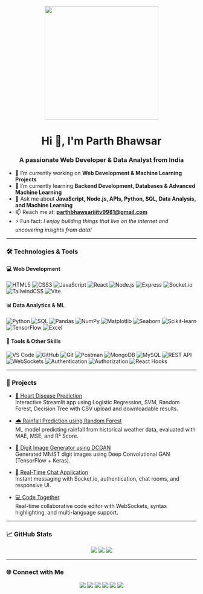 <p align="center">
  <img src="https://media.giphy.com/media/qgQUggAC3Pfv687qPC/giphy.gif" width="300px">
</p>

<h1 align="center">Hi 👋, I'm Parth Bhawsar</h1>

<h3 align="center">A passionate Web Developer & Data Analyst from India</h3>

- 🔭 I’m currently working on **Web Development & Machine Learning Projects**
- 🌱 I’m currently learning **Backend Development, Databases & Advanced Machine Learning**
- 💬 Ask me about **JavaScript, Node.js, APIs, Python, SQL, Data Analysis, and Machine Learning**
- 📫 Reach me at: **parthbhawsariiitv9981@gmail.com**
- ⚡ Fun fact: *I enjoy building things that live on the internet and uncovering insights from data!*

---

### 🛠️ Technologies & Tools

#### 💻 Web Development
![HTML5](https://img.shields.io/badge/-HTML5-333?style=flat-square&logo=html5)
![CSS3](https://img.shields.io/badge/-CSS3-333?style=flat-square&logo=css3)
![JavaScript](https://img.shields.io/badge/-JavaScript-333?style=flat-square&logo=javascript)
![React](https://img.shields.io/badge/-React-333?style=flat-square&logo=react)
![Node.js](https://img.shields.io/badge/-Node.js-333?style=flat-square&logo=node.js)
![Express](https://img.shields.io/badge/-Express-333?style=flat-square&logo=express)
![Socket.io](https://img.shields.io/badge/-Socket.io-333?style=flat-square&logo=socket.io)
![TailwindCSS](https://img.shields.io/badge/-TailwindCSS-333?style=flat-square&logo=tailwind-css)
![Vite](https://img.shields.io/badge/-Vite-333?style=flat-square&logo=vite)

#### 📊 Data Analytics & ML
![Python](https://img.shields.io/badge/-Python-333?style=flat-square&logo=python)
![SQL](https://img.shields.io/badge/-SQL-333?style=flat-square&logo=mysql)
![Pandas](https://img.shields.io/badge/-Pandas-333?style=flat-square&logo=pandas)
![NumPy](https://img.shields.io/badge/-NumPy-333?style=flat-square&logo=numpy)
![Matplotlib](https://img.shields.io/badge/-Matplotlib-333?style=flat-square&logo=matplotlib)
![Seaborn](https://img.shields.io/badge/-Seaborn-333?style=flat-square)
![Scikit-learn](https://img.shields.io/badge/-Scikit--learn-333?style=flat-square&logo=scikit-learn)
![TensorFlow](https://img.shields.io/badge/-TensorFlow-333?style=flat-square&logo=tensorflow)
![Excel](https://img.shields.io/badge/-Excel-333?style=flat-square&logo=microsoft-excel)

#### 🧰 Tools & Other Skills
![VS Code](https://img.shields.io/badge/-VS%20Code-333?style=flat-square&logo=visual-studio-code)
![GitHub](https://img.shields.io/badge/-GitHub-333?style=flat-square&logo=github)
![Git](https://img.shields.io/badge/-Git-333?style=flat-square&logo=git)
![Postman](https://img.shields.io/badge/-Postman-333?style=flat-square&logo=postman)
![MongoDB](https://img.shields.io/badge/-MongoDB-333?style=flat-square&logo=mongodb)
![MySQL](https://img.shields.io/badge/-MySQL-333?style=flat-square&logo=mysql)
![REST API](https://img.shields.io/badge/-REST%20API-333?style=flat-square)
![WebSockets](https://img.shields.io/badge/-WebSockets-333?style=flat-square)
![Authentication](https://img.shields.io/badge/-Authentication-333?style=flat-square)
![Authorization](https://img.shields.io/badge/-Authorization-333?style=flat-square)
![React Hooks](https://img.shields.io/badge/-React%20Hooks-333?style=flat-square)

---

### 🚀 Projects

- [💖 Heart Disease Prediction](https://github.com/PARTH-BHAWSAR1/ML-Project)  
  Interactive Streamlit app using Logistic Regression, SVM, Random Forest, Decision Tree with CSV upload and downloadable results.

- [🌧 Rainfall Prediction using Random Forest](https://github.com/PARTH-BHAWSAR1/ML-Project-4)  
  ML model predicting rainfall from historical weather data, evaluated with MAE, MSE, and R² Score.

- [🧠 Digit Image Generator using DCGAN](https://github.com/PARTH-BHAWSAR1/ML-Project-3)  
  Generated MNIST digit images using Deep Convolutional GAN (TensorFlow + Keras).

- [💬 Real-Time Chat Application](https://github.com/PARTH-BHAWSAR1/Chat-app)  
  Instant messaging with Socket.io, authentication, chat rooms, and responsive UI.

- [💻 Code Together](https://github.com/PARTH-BHAWSAR1/CodeTogether)  
  Real-time collaborative code editor with WebSockets, syntax highlighting, and multi-language support.

---

### 📈 GitHub Stats

<p align="center">
  <img src="https://github-readme-stats.vercel.app/api?username=parth-bhawsar&show_icons=true&theme=tokyonight" />
  <img src="https://github-readme-stats.vercel.app/api/top-langs/?username=parth-bhawsar&layout=compact&theme=tokyonight" />
  <img src="https://streak-stats.demolab.com?user=parth-bhawsar&theme=tokyonight&hide_border=false" />
</p>

---

### 🌐 Connect with Me

<p align="center">
  <a href="mailto:parthbhawsariiitv9981@gmail.com"><img src="https://img.shields.io/badge/-Email-D14836?style=flat-square&logo=gmail&logoColor=white"></a>
  <a href="https://www.linkedin.com/in/parth-bhawsar-5a494b257"><img src="https://img.shields.io/badge/-LinkedIn-blue?style=flat-square&logo=linkedin"></a>
  <a href="https://github.com/PARTH-BHAWSAR1"><img src="https://img.shields.io/badge/-GitHub-333?style=flat-square&logo=github"></a>
  <a href="https://x.com/parthbhawsarict"><img src="https://img.shields.io/badge/-Twitter-1DA1F2?style=flat-square&logo=twitter&logoColor=white"></a>
  <a href="https://leetcode.com/u/PARTH_BHAWSAR/"><img src="https://img.shields.io/badge/-LeetCode-FFA116?style=flat-square&logo=leetcode&logoColor=black"></a>
  <a href="https://www.naukri.com/code360/profile/098d7821-15f4-4df8-bfd4-77e6e95d5b07"><img src="https://img.shields.io/badge/-CodeStudio-333?style=flat-square"></a>
</p>
